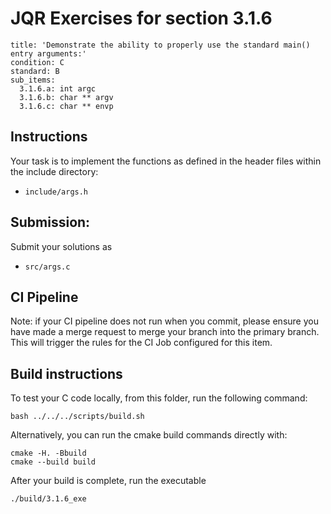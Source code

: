 # JQR Exercises for section 3.1.6

```
title: 'Demonstrate the ability to properly use the standard main() entry arguments:'
condition: C
standard: B
sub_items:
  3.1.6.a: int argc
  3.1.6.b: char ** argv
  3.1.6.c: char ** envp
```

## Instructions


Your task is to implement the functions as defined in the header files within the include directory:
* `include/args.h`


## Submission: 

Submit your solutions as
* `src/args.c`
          

## CI Pipeline

Note: if your CI pipeline does not run when you commit, please ensure you have made a merge request to merge
your branch into the primary branch. This will trigger the rules for the CI Job configured for this item.

## Build instructions 

To test your C code locally, from this folder, run the following command:

```
bash ../../../scripts/build.sh
```

Alternatively, you can run the cmake build commands directly with:

```
cmake -H. -Bbuild
cmake --build build
```

After your build is complete, run the executable

```
./build/3.1.6_exe
```
